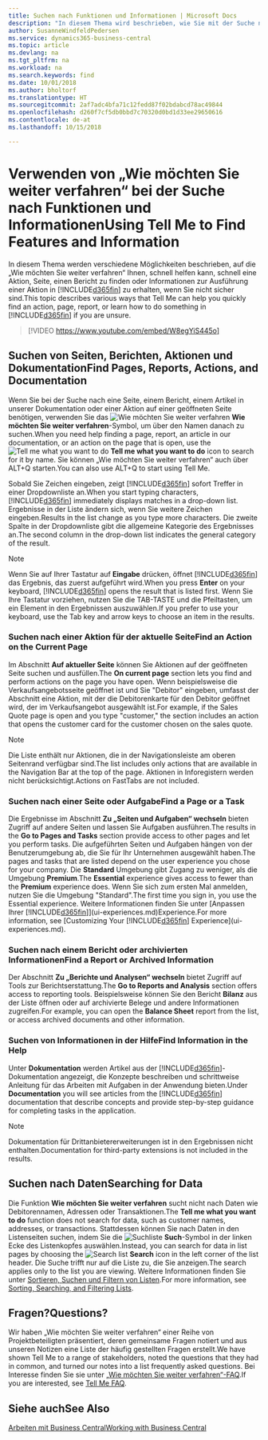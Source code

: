 ```yaml
---
title: Suchen nach Funktionen und Informationen | Microsoft Docs
description: "In diesem Thema wird beschrieben, wie Sie mit der Suche nach Aktionen, Seiten, Berichten, Dokumentation und Daten suchen können."
author: SusanneWindfeldPedersen
ms.service: dynamics365-business-central
ms.topic: article
ms.devlang: na
ms.tgt_pltfrm: na
ms.workload: na
ms.search.keywords: find
ms.date: 10/01/2018
ms.author: bholtorf
ms.translationtype: HT
ms.sourcegitcommit: 2af7adc4bfa71c12fedd87f02bdabcd78ac49844
ms.openlocfilehash: d260f7cf5db0bbd7c70320d0bd1d33ee29650616
ms.contentlocale: de-at
ms.lasthandoff: 10/15/2018

---
```

# <a name="using-tell-me-to-find-features-and-information"></a><span data-ttu-id="ccc6b-103">Verwenden von „Wie möchten Sie weiter verfahren“ bei der Suche nach Funktionen und Informationen</span><span class="sxs-lookup"><span data-stu-id="ccc6b-103">Using Tell Me to Find Features and Information</span></span>  
<span data-ttu-id="ccc6b-104">In diesem Thema werden verschiedene Möglichkeiten beschrieben, auf die „Wie möchten Sie weiter verfahren“ Ihnen, schnell helfen kann, schnell eine Aktion, Seite, einen Bericht zu finden oder Informationen zur Ausführung einer Aktion in [!INCLUDE[d365fin](includes/d365fin_md.md)] zu erhalten, wenn Sie nicht sicher sind.</span><span class="sxs-lookup"><span data-stu-id="ccc6b-104">This topic describes various ways that Tell Me can help you quickly find an action, page, report, or learn how to do something in [!INCLUDE[d365fin](includes/d365fin_md.md)] if you are unsure.</span></span>  

> [!VIDEO https://www.youtube.com/embed/W8egYiS445o]

## <a name="find-pages-reports-actions-and-documentation"></a><span data-ttu-id="ccc6b-105">Suchen von Seiten, Berichten, Aktionen und Dokumentation</span><span class="sxs-lookup"><span data-stu-id="ccc6b-105">Find Pages, Reports, Actions, and Documentation</span></span> 
<span data-ttu-id="ccc6b-106">Wenn Sie bei der Suche nach eine Seite, einem Bericht, einem Artikel in unserer Dokumentation oder einer Aktion auf einer geöffneten Seite benötigen, verwenden Sie das ![Wie möchten Sie weiter verfahren](media/ui-search/search.png "Nach Seite oder Bericht suchen") **Wie möchten Sie weiter verfahren**-Symbol, um über den Namen danach zu suchen.</span><span class="sxs-lookup"><span data-stu-id="ccc6b-106">When you need help finding a page, report, an article in our documentation, or an action on the page that is open, use the ![Tell me what you want to do](media/ui-search/search.png "Search for Page or Report") **Tell me what you want to do** icon to search for it by name.</span></span> <span data-ttu-id="ccc6b-107">Sie können „Wie möchten Sie weiter verfahren“ auch über ALT+Q starten.</span><span class="sxs-lookup"><span data-stu-id="ccc6b-107">You can also use ALT+Q to start using Tell Me.</span></span>

<span data-ttu-id="ccc6b-108">Sobald Sie Zeichen eingeben, zeigt [!INCLUDE[d365fin](includes/d365fin_md.md)] sofort Treffer in einer Dropdownliste an.</span><span class="sxs-lookup"><span data-stu-id="ccc6b-108">When you start typing characters, [!INCLUDE[d365fin](includes/d365fin_md.md)] immediately displays matches in a drop-down list.</span></span> <span data-ttu-id="ccc6b-109">Ergebnisse in der Liste ändern sich, wenn Sie weitere Zeichen eingeben.</span><span class="sxs-lookup"><span data-stu-id="ccc6b-109">Results in the list change as you type more characters.</span></span> <span data-ttu-id="ccc6b-110">Die zweite Spalte in der Dropdownliste gibt die allgemeine Kategorie des Ergebnisses an.</span><span class="sxs-lookup"><span data-stu-id="ccc6b-110">The second column in the drop-down list indicates the general category of the result.</span></span>   

> [!NOTE]  
>   <span data-ttu-id="ccc6b-111">Wenn Sie auf Ihrer Tastatur auf **Eingabe** drücken, öffnet [!INCLUDE[d365fin](includes/d365fin_md.md)] das Ergebnis, das zuerst aufgeführt wird.</span><span class="sxs-lookup"><span data-stu-id="ccc6b-111">When you press **Enter** on your keyboard, [!INCLUDE[d365fin](includes/d365fin_md.md)] opens the result that is listed first.</span></span> <span data-ttu-id="ccc6b-112">Wenn Sie Ihre Tastatur vorziehen, nutzen Sie die TAB-TASTE und die Pfeiltasten, um ein Element in den Ergebnissen auszuwählen.</span><span class="sxs-lookup"><span data-stu-id="ccc6b-112">If you prefer to use your keyboard, use the Tab key and arrow keys to choose an item in the results.</span></span>

### <a name="find-an-action-on-the-current-page"></a><span data-ttu-id="ccc6b-113">Suchen nach einer Aktion für der aktuelle Seite</span><span class="sxs-lookup"><span data-stu-id="ccc6b-113">Find an Action on the Current Page</span></span>
<span data-ttu-id="ccc6b-114">Im Abschnitt **Auf aktueller Seite** können Sie Aktionen auf der geöffneten Seite suchen und ausfüllen.</span><span class="sxs-lookup"><span data-stu-id="ccc6b-114">The **On current page** section lets you find and perform actions on the page you have open.</span></span> <span data-ttu-id="ccc6b-115">Wenn beispielsweise die Verkaufsangebotsseite geöffnet ist und Sie "Debitor" eingeben, umfasst der Abschnitt eine Aktion, mit der die Debitorenkarte für den Debitor geöffnet wird, der im Verkaufsangebot ausgewählt ist.</span><span class="sxs-lookup"><span data-stu-id="ccc6b-115">For example, if the Sales Quote page is open and you type "customer," the section includes an action that opens the customer card for the customer chosen on the sales quote.</span></span> 

> [!NOTE]  
>   <span data-ttu-id="ccc6b-116">Die Liste enthält nur Aktionen, die in der Navigationsleiste am oberen Seitenrand verfügbar sind.</span><span class="sxs-lookup"><span data-stu-id="ccc6b-116">The list includes only actions that are available in the Navigation Bar at the top of the page.</span></span> <span data-ttu-id="ccc6b-117">Aktionen in Inforegistern werden nicht berücksichtigt.</span><span class="sxs-lookup"><span data-stu-id="ccc6b-117">Actions on FastTabs are not included.</span></span>  

### <a name="find-a-page-or-a-task"></a><span data-ttu-id="ccc6b-118">Suchen nach einer Seite oder Aufgabe</span><span class="sxs-lookup"><span data-stu-id="ccc6b-118">Find a Page or a Task</span></span>
<span data-ttu-id="ccc6b-119">Die Ergebnisse im Abschnitt **Zu „Seiten und Aufgaben“ wechseln** bieten Zugriff auf andere Seiten und lassen Sie Aufgaben ausführen.</span><span class="sxs-lookup"><span data-stu-id="ccc6b-119">The results in the **Go to Pages and Tasks** section provide access to other pages and let you perform tasks.</span></span> <span data-ttu-id="ccc6b-120">Die aufgeführten Seiten und Aufgaben hängen von der Benutzerumgebung ab, die Sie für Ihr Unternehmen ausgewählt haben.</span><span class="sxs-lookup"><span data-stu-id="ccc6b-120">The pages and tasks that are listed depend on the user experience you chose for your company.</span></span> <span data-ttu-id="ccc6b-121">Die **Standard** Umgebung gibt Zugang zu weniger, als die Umgebung **Premium**.</span><span class="sxs-lookup"><span data-stu-id="ccc6b-121">The **Essential** experience gives access to fewer than the **Premium** experience does.</span></span> <span data-ttu-id="ccc6b-122">Wenn Sie sich zum ersten Mal anmelden, nutzen Sie die Umgebung "Standard".</span><span class="sxs-lookup"><span data-stu-id="ccc6b-122">The first time you sign in, you use the Essential experience.</span></span> <span data-ttu-id="ccc6b-123">Weitere Informationen finden Sie unter [Anpassen Ihrer [!INCLUDE[d365fin](includes/d365fin_md.md)]](ui-experiences.md)Experience.</span><span class="sxs-lookup"><span data-stu-id="ccc6b-123">For more information, see [Customizing Your [!INCLUDE[d365fin](includes/d365fin_md.md)] Experience](ui-experiences.md).</span></span>

### <a name="find-a-report-or-archived-information"></a><span data-ttu-id="ccc6b-124">Suchen nach einem Bericht oder archivierten Informationen</span><span class="sxs-lookup"><span data-stu-id="ccc6b-124">Find a Report or Archived Information</span></span>
<span data-ttu-id="ccc6b-125">Der Abschnitt **Zu „Berichte und Analysen“ wechseln** bietet Zugriff auf Tools zur Berichtserstattung.</span><span class="sxs-lookup"><span data-stu-id="ccc6b-125">The **Go to Reports and Analysis** section offers access to reporting tools.</span></span> <span data-ttu-id="ccc6b-126">Beispielsweise können Sie den Bericht **Bilanz** aus der Liste öffnen oder auf archivierte Belege und andere Informationen zugreifen.</span><span class="sxs-lookup"><span data-stu-id="ccc6b-126">For example, you can open the **Balance Sheet** report from the list, or access archived documents and other information.</span></span>  

### <a name="find-information-in-the-help"></a><span data-ttu-id="ccc6b-127">Suchen von Informationen in der Hilfe</span><span class="sxs-lookup"><span data-stu-id="ccc6b-127">Find Information in the Help</span></span>
<span data-ttu-id="ccc6b-128">Unter **Dokumentation** werden Artikel aus der [!INCLUDE[d365fin](includes/d365fin_md.md)]-Dokumentation angezeigt, die Konzepte beschreiben und schrittweise Anleitung für das Arbeiten mit Aufgaben in der Anwendung bieten.</span><span class="sxs-lookup"><span data-stu-id="ccc6b-128">Under **Documentation** you will see articles from the [!INCLUDE[d365fin](includes/d365fin_md.md)] documentation that describe concepts and provide step-by-step guidance for completing tasks in the application.</span></span>    

> [!NOTE]  
>   <span data-ttu-id="ccc6b-129">Dokumentation für Drittanbietererweiterungen ist in den Ergebnissen nicht enthalten.</span><span class="sxs-lookup"><span data-stu-id="ccc6b-129">Documentation for third-party extensions is not included in the results.</span></span> 

## <a name="searching-for-data"></a><span data-ttu-id="ccc6b-130">Suchen nach Daten</span><span class="sxs-lookup"><span data-stu-id="ccc6b-130">Searching for Data</span></span>
<span data-ttu-id="ccc6b-131">Die Funktion **Wie möchten Sie weiter verfahren** sucht nicht nach Daten wie Debitorennamen, Adressen oder Transaktionen.</span><span class="sxs-lookup"><span data-stu-id="ccc6b-131">The **Tell me what you want to do** function does not search for data, such as customer names, addresses, or transactions.</span></span> <span data-ttu-id="ccc6b-132">Stattdessen können Sie nach Daten in den Listenseiten suchen, indem Sie die ![Suchliste](media/ui-search/search-list.png "Suchlistensymbol") **Such**-Symbol in der linken Ecke des Listenkopfes auswählen.</span><span class="sxs-lookup"><span data-stu-id="ccc6b-132">Instead, you can search for data in list pages by choosing the ![Search list](media/ui-search/search-list.png "Search list icon") **Search** icon in the left corner of the list header.</span></span> <span data-ttu-id="ccc6b-133">Die Suche trifft nur auf die Liste zu, die Sie anzeigen.</span><span class="sxs-lookup"><span data-stu-id="ccc6b-133">The search applies only to the list you are viewing.</span></span> <span data-ttu-id="ccc6b-134">Weitere Informationen finden Sie unter [Sortieren, Suchen und Filtern von Listen](ui-enter-criteria-filters.md).</span><span class="sxs-lookup"><span data-stu-id="ccc6b-134">For more information, see [Sorting, Searching, and Filtering Lists](ui-enter-criteria-filters.md).</span></span>

## <a name="questions"></a><span data-ttu-id="ccc6b-135">Fragen?</span><span class="sxs-lookup"><span data-stu-id="ccc6b-135">Questions?</span></span>
<span data-ttu-id="ccc6b-136">Wir haben „Wie möchten Sie weiter verfahren“ einer Reihe von Projektbeteiligten präsentiert, deren gemeinsame Fragen notiert und aus unseren Notizen eine Liste der häufig gestellten Fragen erstellt.</span><span class="sxs-lookup"><span data-stu-id="ccc6b-136">We have shown Tell Me to a range of stakeholders, noted the questions that they had in common, and turned our notes into a list frequently asked questions.</span></span> <span data-ttu-id="ccc6b-137">Bei Interesse finden Sie sie unter [„Wie möchten Sie weiter verfahren“-FAQ](ui-search-faq.md).</span><span class="sxs-lookup"><span data-stu-id="ccc6b-137">If you are interested, see [Tell Me FAQ](ui-search-faq.md).</span></span>

## <a name="see-also"></a><span data-ttu-id="ccc6b-138">Siehe auch</span><span class="sxs-lookup"><span data-stu-id="ccc6b-138">See Also</span></span>
[<span data-ttu-id="ccc6b-139">Arbeiten mit  Business Central</span><span class="sxs-lookup"><span data-stu-id="ccc6b-139">Working with Business Central</span></span>](ui-work-product.md)
